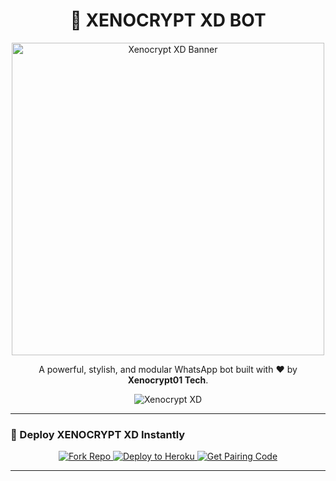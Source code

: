 <h1 align="center">🤖 XENOCRYPT XD BOT</h1>

<p align="center">
  <img src="https://i.ibb.co/7JQHrQ3n/IMG-20250424-WA0040.jpg" alt="Xenocrypt XD Banner" width="500"/>
</p>

<p align="center">
  A powerful, stylish, and modular WhatsApp bot built with ❤️ by <strong>Xenocrypt01 Tech</strong>.
</p>

<p align="center">
  <img src="https://img.shields.io/badge/XENOCRYPT-XD-blueviolet?style=for-the-badge&logo=whatsapp&logoColor=white" alt="Xenocrypt XD"/>
</p>

---

### 🚀 Deploy XENOCRYPT XD Instantly

<p align="center">
  <a href="https://github.com/xenocrypt01-tech/Xenocrypt-xd-bot/fork" target="_blank">
    <img src="https://img.shields.io/badge/Fork%20Repo-6e5494?style=for-the-badge&logo=github&logoColor=white" alt="Fork Repo"/>
  </a>
  <a href="https://heroku.com/deploy?template=https://github.com/xenocrypt01-tech/Xenocrypt-xd-bot.git" target="_blank">
    <img src="https://img.shields.io/badge/Deploy%20to%20Heroku-6762A6?style=for-the-badge&logo=heroku&logoColor=white" alt="Deploy to Heroku"/>
  </a>
  <a href="https://xeoncrpt.onrender.com" target="_blank">
    <img src="https://img.shields.io/badge/Get%20Pairing%20Code-purple?style=for-the-badge&logo=vercel&logoColor=white" alt="Get Pairing Code"/>
  </a>
</p>

---
